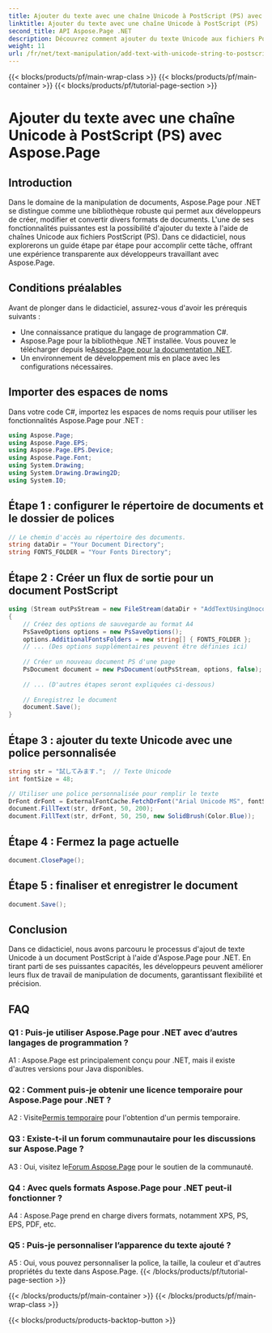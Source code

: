 ```yaml
---
title: Ajouter du texte avec une chaîne Unicode à PostScript (PS) avec Aspose.Page
linktitle: Ajouter du texte avec une chaîne Unicode à PostScript (PS)
second_title: API Aspose.Page .NET
description: Découvrez comment ajouter du texte Unicode aux fichiers PostScript à l'aide d'Aspose.Page pour .NET. Améliorez facilement la manipulation des documents.
weight: 11
url: /fr/net/text-manipulation/add-text-with-unicode-string-to-postscript-ps/
---
```


{{< blocks/products/pf/main-wrap-class >}}
{{< blocks/products/pf/main-container >}}
{{< blocks/products/pf/tutorial-page-section >}}

# Ajouter du texte avec une chaîne Unicode à PostScript (PS) avec Aspose.Page

## Introduction

Dans le domaine de la manipulation de documents, Aspose.Page pour .NET se distingue comme une bibliothèque robuste qui permet aux développeurs de créer, modifier et convertir divers formats de documents. L'une de ses fonctionnalités puissantes est la possibilité d'ajouter du texte à l'aide de chaînes Unicode aux fichiers PostScript (PS). Dans ce didacticiel, nous explorerons un guide étape par étape pour accomplir cette tâche, offrant une expérience transparente aux développeurs travaillant avec Aspose.Page.

## Conditions préalables

Avant de plonger dans le didacticiel, assurez-vous d'avoir les prérequis suivants :

- Une connaissance pratique du langage de programmation C#.
-  Aspose.Page pour la bibliothèque .NET installée. Vous pouvez le télécharger depuis le[Aspose.Page pour la documentation .NET](https://reference.aspose.com/page/net/).
- Un environnement de développement mis en place avec les configurations nécessaires.

## Importer des espaces de noms

Dans votre code C#, importez les espaces de noms requis pour utiliser les fonctionnalités Aspose.Page pour .NET :

```csharp
using Aspose.Page;
using Aspose.Page.EPS;
using Aspose.Page.EPS.Device;
using Aspose.Page.Font;
using System.Drawing;
using System.Drawing.Drawing2D;
using System.IO;
```

## Étape 1 : configurer le répertoire de documents et le dossier de polices

```csharp
// Le chemin d'accès au répertoire des documents.
string dataDir = "Your Document Directory";
string FONTS_FOLDER = "Your Fonts Directory";
```

## Étape 2 : Créer un flux de sortie pour un document PostScript

```csharp
using (Stream outPsStream = new FileStream(dataDir + "AddTextUsingUnocodeString_outPS.ps", FileMode.Create))
{
    // Créez des options de sauvegarde au format A4
    PsSaveOptions options = new PsSaveOptions();
    options.AdditionalFontsFolders = new string[] { FONTS_FOLDER };
    // ... (Des options supplémentaires peuvent être définies ici)
    
    // Créer un nouveau document PS d'une page
    PsDocument document = new PsDocument(outPsStream, options, false);
    
    // ... (D'autres étapes seront expliquées ci-dessous)
    
    // Enregistrez le document
    document.Save();
}
```

## Étape 3 : ajouter du texte Unicode avec une police personnalisée

```csharp
string str = "試してみます.";  // Texte Unicode
int fontSize = 48;

// Utiliser une police personnalisée pour remplir le texte
DrFont drFont = ExternalFontCache.FetchDrFont("Arial Unicode MS", fontSize, FontStyle.Regular);
document.FillText(str, drFont, 50, 200);
document.FillText(str, drFont, 50, 250, new SolidBrush(Color.Blue));
```

## Étape 4 : Fermez la page actuelle

```csharp
document.ClosePage();
```

## Étape 5 : finaliser et enregistrer le document

```csharp
document.Save();
```

## Conclusion

Dans ce didacticiel, nous avons parcouru le processus d'ajout de texte Unicode à un document PostScript à l'aide d'Aspose.Page pour .NET. En tirant parti de ses puissantes capacités, les développeurs peuvent améliorer leurs flux de travail de manipulation de documents, garantissant flexibilité et précision.

## FAQ

### Q1 : Puis-je utiliser Aspose.Page pour .NET avec d’autres langages de programmation ?

A1 : Aspose.Page est principalement conçu pour .NET, mais il existe d'autres versions pour Java disponibles.

### Q2 : Comment puis-je obtenir une licence temporaire pour Aspose.Page pour .NET ?

 A2 : Visite[Permis temporaire](https://purchase.aspose.com/temporary-license/) pour l'obtention d'un permis temporaire.

### Q3 : Existe-t-il un forum communautaire pour les discussions sur Aspose.Page ?

 A3 : Oui, visitez le[Forum Aspose.Page](https://forum.aspose.com/c/page/39) pour le soutien de la communauté.

### Q4 : Avec quels formats Aspose.Page pour .NET peut-il fonctionner ?

A4 : Aspose.Page prend en charge divers formats, notamment XPS, PS, EPS, PDF, etc.

### Q5 : Puis-je personnaliser l’apparence du texte ajouté ?

A5 : Oui, vous pouvez personnaliser la police, la taille, la couleur et d'autres propriétés du texte dans Aspose.Page.
{{< /blocks/products/pf/tutorial-page-section >}}

{{< /blocks/products/pf/main-container >}}
{{< /blocks/products/pf/main-wrap-class >}}

{{< blocks/products/products-backtop-button >}}
